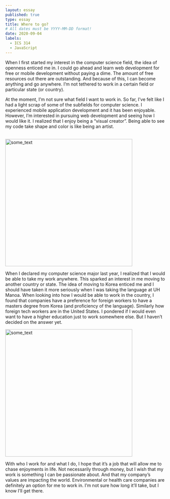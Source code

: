 ```yaml
---
layout: essay
published: true
type: essay
title: Where to go?
# All dates must be YYYY-MM-DD format!
date: 2020-09-04
labels:
  - ICS 314
  - JavaScript
---
```


When I first started my interest in the computer science field, the idea of openness enticed me in. I could go ahead and learn web development for free or mobile development without paying a dime. The amount of free resources out there are outstanding. And because of this, I can become anything and go anywhere. I’m not tethered to work in a certain field or particular state (or country).
<br>

At the moment, I’m not sure what field I want to work in. So far, I’ve felt like I had a light scrap of some of the subfields for computer science. I experienced mobile application development and it has been enjoyable. However, I’m interested in pursuing web development and seeing how I would like it. I realized that I enjoy being a “visual creator”. Being able to see my code take shape and color is like being an artist.  
<br>  

<img src="http://i2.wp.com/leohartas.com/wp-content/uploads/2016/03/2016-Computer-Artist-Leo-Hartas.jpg?fit=855%2C739" width="400" height="400" alt="some_text">

When I declared my computer science major last year, I realized that I would be able to take my work anywhere. This sparked an interest in me moving to another country or state. The idea of moving to Korea enticed me and I should have taken it more seriously when I was taking the language at UH Manoa. When looking into how I would be able to work in the country, I found that companies have a preference for foreign workers to have a masters degree from Korea (and proficiency of the language). Similarly how foreign tech workers are in the United States. I pondered if I would even want to have a higher education just to work somewhere else. But I haven’t decided on the answer yet.
<br>

<img src="https://thumbs.dreamstime.com/b/picture-airplane-circling-around-globe-vector-illustration-131003624.jpg" width="400" height="400" alt="some_text">

With who I work for and what I do, I hope that it’s a job that will allow me to chase enjoyments in life. Not necessarily through money, but I wish that my work is something I can be passionate about. And that my company’s values are impacting the world. Environmental or health care companies are definitely an option for me to work in. I’m not sure how long it’ll take, but I know I’ll get there.
